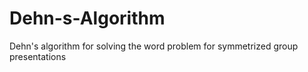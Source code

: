 # Dehn-s-Algorithm

Dehn's algorithm for solving the word problem for symmetrized group presentations

